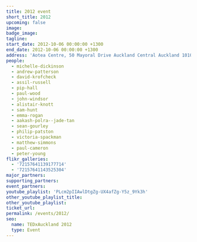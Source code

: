 ```yaml
---
title: 2012 event
short_title: 2012
upcoming: false
image:
badge_image:
tagline:
start_date: 2012-10-06 00:00:00 +1300
end_date: 2012-10-06 00:00:00 +1300
address: 'Aotea Centre, 50 Mayoral Drive Auckland Central Auckland 1010'
people:
  - michelle-dickinson
  - andrew-patterson
  - david-krofcheck
  - assil-russell
  - pip-hall
  - paul-wood
  - john-windsor
  - alistair-knott
  - sam-hunt
  - emma-rogan
  - aakash-polra--jade-tan
  - sean-gourley
  - philip-patston
  - victoria-spackman
  - matthew-simmons
  - paul-cameron
  - peter-young
flikr_galleries:
  - '72157641139177714'
  - '72157641143525304'
major_partners:
supporting_partners:
event_partners:
youtube_playlist: 'PLcm2pIIAwlDtgZg-UX4afZg-Y5z_9Yk3h'
other_youtube_playlist_title:
other_youtube_playlist:
ticket_url:
permalink: /events/2012/
seo:
  name: TEDxAuckland 2012
  type: Event
---
```

